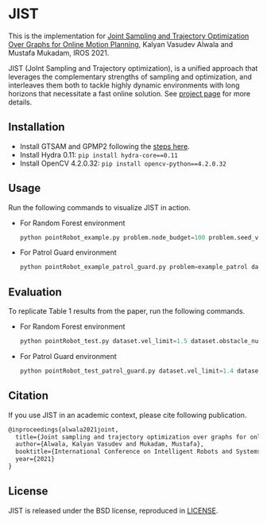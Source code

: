 # JIST

This is the implementation for [Joint Sampling and Trajectory Optimization Over Graphs for Online Motion Planning](https://arxiv.org/abs/2011.07171), Kalyan Vasudev Alwala and Mustafa Mukadam, IROS 2021.

JIST (JoInt Sampling and Trajectory optimization), is a unified approach that leverages the complementary strengths of sampling and optimization, and interleaves them both to tackle highly dynamic environments with long horizons that necessitate a fast online solution. See [project page](https://sites.google.com/view/jistplanner) for more details.


## Installation

- Install GTSAM and GPMP2 following the [steps here](../../README.md).
- Install Hydra 0.11: `pip install hydra-core==0.11`
- Install OpenCV 4.2.0.32: `pip install opencv-python==4.2.0.32`


## Usage

Run the following commands to visualize JIST in action.

- For Random Forest environment
  ```python
  python pointRobot_example.py problem.node_budget=100 problem.seed_val=1 dataset.obstacle_num=40 problem.sdf_side=65.0 dataset.vel_limit=1.5
  ```
- For Patrol Guard environment
  ```python
  python pointRobot_example_patrol_guard.py problem=example_patrol dataset.vel_limit=1.6 dataset.obstacle_num=2 problem.sdf_side=20
  ```


## Evaluation

To replicate Table 1 results from the paper, run the following commands.

- For Random Forest environment
  ```python
  python pointRobot_test.py dataset.vel_limit=1.5 dataset.obstacle_num=80 problem.node_budget=60 problem.sdf_side=60.0
  ```
- For Patrol Guard environment
  ```python
  python pointRobot_test_patrol_guard.py dataset.vel_limit=1.4 dataset.obstacle_num=2 problem.node_budget=100 problem.sdf_side=60.0 problem=example_patrol dataset=patrol_guard
  ```


## Citation

If you use JIST in an academic context, please cite following publication.

```latex
@inproceedings{alwala2021joint,
  title={Joint sampling and trajectory optimization over graphs for online motion planning},
  author={Alwala, Kalyan Vasudev and Mukadam, Mustafa},
  booktitle={International Conference on Intelligent Robots and Systems (IROS)},
  year={2021}
}
```


License
-----

JIST is released under the BSD license, reproduced in [LICENSE](../../LICENSE).
